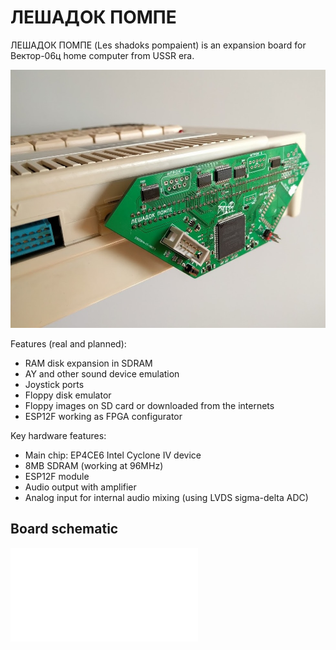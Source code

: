 ЛЕШАДОК ПОМПЕ
=============

ЛЕШАДОК ПОМПЕ (Les shadoks pompaient) is an expansion board for Вектор-06ц home computer from USSR era.

![ЛЕШАДОК ПОМПЕ](/doc/photos/lesshadoks1.jpg)

Features (real and planned):
  * RAM disk expansion in SDRAM
  * AY and other sound device emulation
  * Joystick ports
  * Floppy disk emulator 
  * Floppy images on SD card or downloaded from the internets
  * ESP12F working as FPGA configurator
  
Key hardware features:
  * Main chip: EP4CE6 Intel Cyclone IV device
  * 8MB SDRAM (working at 96MHz)
  * ESP12F module
  * Audio output with amplifier
  * Analog input for internal audio mixing (using LVDS sigma-delta ADC)

Board schematic
---------------
![Schematic](/kicad/shadok-cheap/shadok.pdf)
